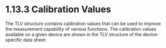 # 1.13.3 Calibration Values

The TLV structure contains calibration values that can be used to improve the measurement capability of various
functions. The calibration values available on a given device are shown in the TLV structure of the device-specific
data sheet.